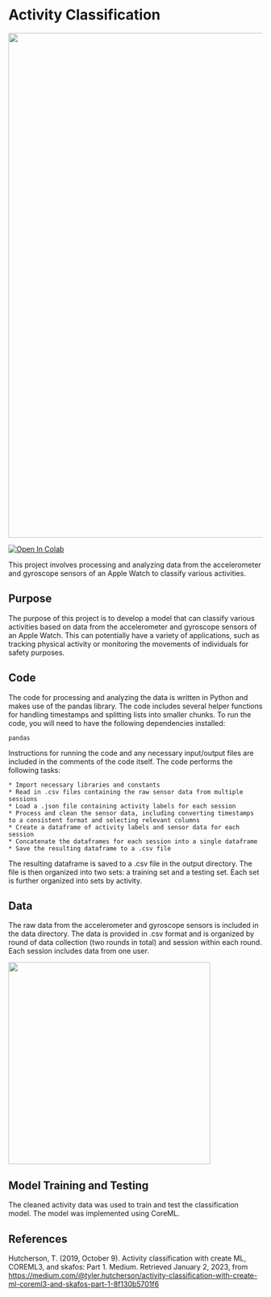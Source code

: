 # Activity Classification

<img src="https://user-images.githubusercontent.com/108101472/209432584-311c4ce0-61c6-4bef-be80-5ddf492a381c.png" width="1000">

<p>
  <a href="https://colab.research.google.com/github/JacobKerames/ActivityClassificationModel/blob/main/DrawModel.ipynb">
    <img alt="Open In Colab" src="https://colab.research.google.com/assets/colab-badge.svg"/></a>
</p>

This project involves processing and analyzing data from the accelerometer and gyroscope sensors of an Apple Watch to classify various activities.

## Purpose

The purpose of this project is to develop a model that can classify various activities based on data from the accelerometer and gyroscope sensors of an Apple Watch. This can potentially have a variety of applications, such as tracking physical activity or monitoring the movements of individuals for safety purposes.

## Code

The code for processing and analyzing the data is written in Python and makes use of the pandas library. The code includes several helper functions for handling timestamps and splitting lists into smaller chunks. To run the code, you will need to have the following dependencies installed:

    pandas
    
Instructions for running the code and any necessary input/output files are included in the comments of the code itself. The code performs the following tasks:

    * Import necessary libraries and constants
    * Read in .csv files containing the raw sensor data from multiple sessions
    * Load a .json file containing activity labels for each session
    * Process and clean the sensor data, including converting timestamps to a consistent format and selecting relevant columns
    * Create a dataframe of activity labels and sensor data for each session
    * Concatenate the dataframes for each session into a single dataframe
    * Save the resulting dataframe to a .csv file

The resulting dataframe is saved to a .csv file in the output directory. The file is then organized into two sets: a training set and a testing set. Each set is further organized into sets by activity.

## Data

The raw data from the accelerometer and gyroscope sensors is included in the data directory. The data is provided in .csv format and is organized by round of data collection (two rounds in total) and session within each round. Each session includes data from one user.

<img src="https://user-images.githubusercontent.com/108101472/210281998-6386402f-d148-4449-a860-e9dbb2faece8.png" height="400">

## Model Training and Testing

The cleaned activity data was used to train and test the classification model. The model was implemented using CoreML.

## References

Hutcherson, T. (2019, October 9). Activity classification with create ML, COREML3, and skafos: Part 1. Medium. Retrieved January 2, 2023, from https://medium.com/@tyler.hutcherson/activity-classification-with-create-ml-coreml3-and-skafos-part-1-8f130b5701f6 
